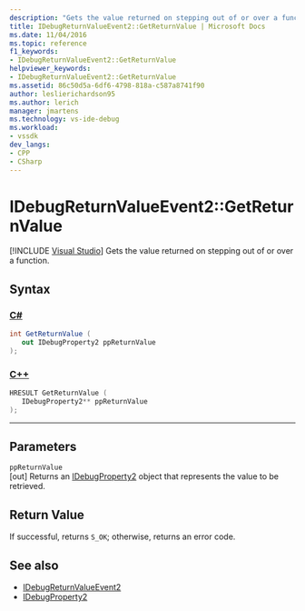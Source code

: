 ```yaml
---
description: "Gets the value returned on stepping out of or over a function."
title: IDebugReturnValueEvent2::GetReturnValue | Microsoft Docs
ms.date: 11/04/2016
ms.topic: reference
f1_keywords:
- IDebugReturnValueEvent2::GetReturnValue
helpviewer_keywords:
- IDebugReturnValueEvent2::GetReturnValue
ms.assetid: 86c50d5a-6df6-4798-818a-c587a8741f90
author: leslierichardson95
ms.author: lerich
manager: jmartens
ms.technology: vs-ide-debug
ms.workload:
- vssdk
dev_langs:
- CPP
- CSharp
---
```

# IDebugReturnValueEvent2::GetReturnValue

 [!INCLUDE [Visual Studio](~/includes/applies-to-version/vs-windows-only.md)]
Gets the value returned on stepping out of or over a function.

## Syntax

### [C#](#tab/csharp)
```csharp
int GetReturnValue ( 
   out IDebugProperty2 ppReturnValue
);
```
### [C++](#tab/cpp)
```cpp
HRESULT GetReturnValue ( 
   IDebugProperty2** ppReturnValue
);
```
---

## Parameters
`ppReturnValue`\
[out] Returns an [IDebugProperty2](../../../extensibility/debugger/reference/idebugproperty2.md) object that represents the value to be retrieved.

## Return Value
 If successful, returns `S_OK`; otherwise, returns an error code.

## See also
- [IDebugReturnValueEvent2](../../../extensibility/debugger/reference/idebugreturnvalueevent2.md)
- [IDebugProperty2](../../../extensibility/debugger/reference/idebugproperty2.md)
